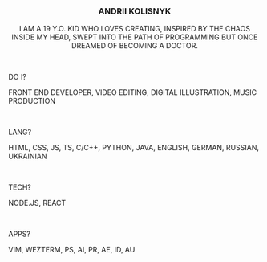 <h3 align="center" class="title">ANDRII KOLISNYK</h3>
<p align="center" class="head">I AM A 19 Y.O. KID WHO LOVES CREATING, INSPIRED BY THE CHAOS INSIDE MY HEAD, SWEPT INTO THE PATH OF PROGRAMMING BUT ONCE DREAMED OF BECOMING A DOCTOR.</p>

<br>

<p>DO I?</p>
<p>FRONT END DEVELOPER, VIDEO EDITING, DIGITAL ILLUSTRATION, MUSIC PRODUCTION</p>

<br>

<p>LANG?</p>
<p>HTML, CSS, JS, TS, C/C++, PYTHON, JAVA, ENGLISH, GERMAN, RUSSIAN, UKRAINIAN</p>

<br>

<p>TECH?</p>
<p>NODE.JS, REACT</p>

<br>

<p>APPS?<p>
<p>VIM, WEZTERM, PS, AI, PR, AE, ID, AU</p>
